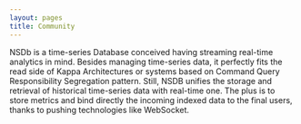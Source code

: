 ```yaml
---
layout: pages
title: Community
---
```


NSDb is a time-series Database conceived having streaming real-time analytics in mind. Besides managing time-series data, it perfectly fits the read side of Kappa Architectures or systems based on Command Query Responsibility Segregation pattern. Still, NSDB unifies the storage and retrieval of historical time-series data with real-time one. The plus is to store metrics and bind directly the incoming indexed data to the final users, thanks to pushing technologies like WebSocket.